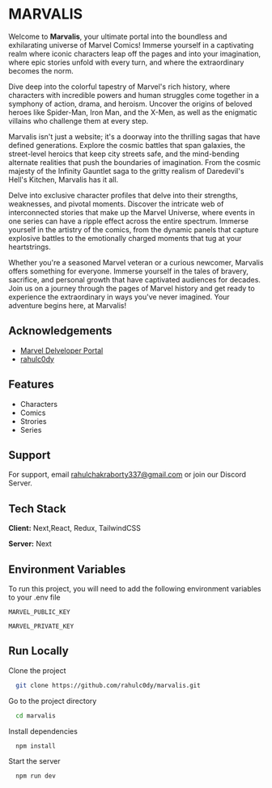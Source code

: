 
# MARVALIS

Welcome to **Marvalis**, your ultimate portal into the boundless and exhilarating universe of Marvel Comics! Immerse yourself in a captivating realm where iconic characters leap off the pages and into your imagination, where epic stories unfold with every turn, and where the extraordinary becomes the norm.

Dive deep into the colorful tapestry of Marvel's rich history, where characters with incredible powers and human struggles come together in a symphony of action, drama, and heroism. Uncover the origins of beloved heroes like Spider-Man, Iron Man, and the X-Men, as well as the enigmatic villains who challenge them at every step.

Marvalis isn't just a website; it's a doorway into the thrilling sagas that have defined generations. Explore the cosmic battles that span galaxies, the street-level heroics that keep city streets safe, and the mind-bending alternate realities that push the boundaries of imagination. From the cosmic majesty of the Infinity Gauntlet saga to the gritty realism of Daredevil's Hell's Kitchen, Marvalis has it all.

Delve into exclusive character profiles that delve into their strengths, weaknesses, and pivotal moments. Discover the intricate web of interconnected stories that make up the Marvel Universe, where events in one series can have a ripple effect across the entire spectrum. Immerse yourself in the artistry of the comics, from the dynamic panels that capture explosive battles to the emotionally charged moments that tug at your heartstrings.

Whether you're a seasoned Marvel veteran or a curious newcomer, Marvalis offers something for everyone. Immerse yourself in the tales of bravery, sacrifice, and personal growth that have captivated audiences for decades. Join us on a journey through the pages of Marvel history and get ready to experience the extraordinary in ways you've never imagined. Your adventure begins here, at Marvalis!




## Acknowledgements

 - [Marvel Delveloper Portal](https://developer.marvel.com/)
 - [rahulc0dy](https://github.com/rahulc0dy)



## Features


- Characters
- Comics
- Strories
- Series


## Support

For support, email rahulchakraborty337@gmail.com or join our Discord Server.


## Tech Stack

**Client:** Next,React, Redux, TailwindCSS

**Server:** Next



## Environment Variables

To run this project, you will need to add the following environment variables to your .env file

`MARVEL_PUBLIC_KEY`

`MARVEL_PRIVATE_KEY`


## Run Locally

Clone the project

```bash
  git clone https://github.com/rahulc0dy/marvalis.git
```

Go to the project directory

```bash
  cd marvalis
```

Install dependencies

```bash
  npm install
```

Start the server

```bash
  npm run dev
```

